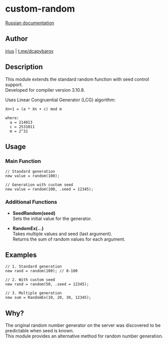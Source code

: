 # custom-random

[Russian documentation](README.ru.md)

## Author
[jrius](https://vk.com/s.fridom) | [t.me/dcapybarov](https://t.me/dcapybarov)

## Description

This module extends the standard random function with seed control support.  
Developed for compiler version 3.10.8.

Uses Linear Congruential Generator (LCG) algorithm:
```
Xn+1 = (a * Xn + c) mod m

where:
  a = 214013
  c = 2531011
  m = 2^31
```

## Usage

### Main Function

```pawn
// Standard generation
new value = random(100);

// Generation with custom seed
new value = random(100, .seed = 12345);
```

### Additional Functions

- **SeedRandom(seed)**  
  Sets the initial value for the generator.

- **RandomEx(...)**  
  Takes multiple values and seed (last argument).  
  Returns the sum of random values for each argument.

## Examples

```pawn
// 1. Standard generation
new rand = random(100); // 0-100

// 2. With custom seed
new rand = random(50, .seed = 12345);

// 3. Multiple generation
new sum = RandomEx(10, 20, 30, 12345);
```

## Why?

The original random number generator on the server was discovered to be predictable when seed is known.  
This module provides an alternative method for random number generation.
